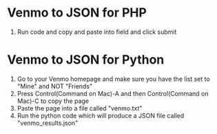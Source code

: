 # Venmo to JSON for PHP
1. Run code and copy and paste into field and click submit
# Venmo to JSON for Python
1. Go to your Venmo homepage and make sure you have the list set to "Mine" and NOT "Friends"
2. Press Control(Command on Mac)-A and then Control(Command on Mac)-C to copy the page
3. Paste the page into a file called "venmo.txt"
4. Run the python code which will produce a JSON file called "venmo_results.json"
